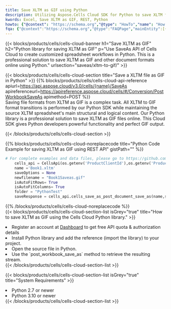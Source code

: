 ```yaml
---
title: Save XLTM as GIF using Python 
description: Utilizing Aspose.Cells Cloud SDK for Python to save XLTM format file as GIF format file. 
kwords: Excel, Save XLTM as GIF, REST, Python
howto: {"@context": "https://schema.org","@type": "HowTo","name": "How to save XLTM as GIF using the Cells Cloud Python library.","description": "How to save XLTM as GIF using the Cells Cloud Python library.","image": {"@type": "ImageObject"},"url": "/python/saveas/xltm-to-gif/","step": [{ "@type": "HowToStep","name": "How to save XLTM as GIF using the Cells Cloud Python library. step 1", "image": {"@type": "ImageObject",},"url": "/python/saveas/xltm-to-gif/","text": "Register an account at <a href='https://dashboard.aspose.cloud/'>Dashboard</a> to get free API quota & authorization details",},{ "@type": "HowToStep","name": "How to save XLTM as GIF using the Cells Cloud Python library. step 1", "image": {"@type": "ImageObject",},"url": "/python/saveas/xltm-to-gif/","text": "Install Python library and add the reference (import the library) to your project.",},{ "@type": "HowToStep","name": "How to save XLTM as GIF using the Cells Cloud Python library. step 1", "image": {"@type": "ImageObject",},"url": "/python/saveas/xltm-to-gif/","text": "Open the source file in Python.",},{ "@type": "HowToStep","name": "How to save XLTM as GIF using the Cells Cloud Python library. step 1", "image": {"@type": "ImageObject",},"url": "/python/saveas/xltm-to-gif/","text": "Use the `post_workbook_save_as` method to retrieve the resulting stream.",}, ],"supply": {"@type": "HowToSupply","name": "document"},"tool": [{"@type": "HowToTool","name": "PyCharm, Visual Studio Code, Sublime, Eclipse"},{"@type": "HowToTool","name": "Aspose Cells"}],"totalTime": "PT6M"}
fqa: {"@context":"https://schema.org","@type":"FAQPage","mainEntity":[{"@type":"Question","name":"Why save file as other formats file in C# using REST API?","acceptedAnswer":{"@type":"Answer","text":"Documents are encoded in many ways, and some files may be incompatible with the software you use. To open and read such files, just save them as appropriate file formats.<br/><ol><li>Install .NET SDK and add the reference (import the library) to your project.</li><li>Open the source file in C# using REST API.</li><li>Call the PostWorkbookSaveAsRequest() method, passing an output filename with required extension.</li><li>Get the result of save as a separate file.</li></ol>"}},{"@type":"Question","name":"What file formats can I save as with your C# library?","acceptedAnswer":{"@type":"Answer","text":"We support a variety of file formats for conversion using .NET library, including XLSX, Excel, xls , PDF, CSV, HTML, Markdown, XML, PNG, JPG, TIFF, Json, TXT and many more."}},{"@type":"Question","name":"What is the maximum allowed file size for conversion using this .NET library?","acceptedAnswer":{"@type":"Answer","text":"There are no file size limits for format conversions using .NET library."}}]}
---
```



{{< blocks/products/cells/cells-cloud-banner h1="Save XLTM as GIF" h2="Python library for saving XLTM as GIF" p="Use SaveAs API of Cells Cloud to create customized spreadsheet workflows in Python. This is a professional solution to save XLTM as GIF and other document formats online using Python." urlsection="saveas/xltm-to-gif/" >}}

{{< blocks/products/cells/cells-cloud-section  title="Save a XLTM file as GIF in Python" >}}
{{% blocks/products/cells/cells-cloud-api-reference  apiurl=https://api.aspose.cloud/v3.0/cells/{name}/SaveAs  apireferenceurl=https://apireference.aspose.cloud/cells/#/Conversion/PostWorkbookSaveAs  apimethod=POST %}}
<br/>
Saving file formats from XLTM as GIF is a complex task. All XLTM to GIF format transitions is performed by our Python SDK while maintaining the source XLTM spreadsheet's main structural and logical content. Our Python library is a professional solution to save XLTM as GIF files online. This Cloud SDK gives Python developers powerful functionality and perfect GIF output.

{{< /blocks/products/cells/cells-cloud-section >}}

{{% blocks/products/cells/cells-cloud-noreplacecode title="Python Code Example for saving XLTM as GIF using REST API" gistPath="" %}}
  
```python
# For complete examples and data files, please go to https://github.com/aspose-cells-cloud/aspose-cells-cloud-python/
    cells_api = CellsApi(os.getenv('ProductClientId'),os.getenv('ProductClientSecret'))
    name ='Book1.xltm'    
    saveOptions = None
    newfilename = "Book1Saveas.gif"
    isAutoFitRows= True
    isAutoFitColumns= True
    folder = "PythonTest"
    saveResponse = cells_api.cells_save_as_post_document_save_as(name,save_options=saveOptions, newfilename=(folder +'/' + newfilename),folder=folder)
```
  
{{% /blocks/products/cells/cells-cloud-noreplacecode  %}}
<br/>
{{< blocks/products/cells/cells-cloud-section-list isGrey="true"  title="How to save XLTM as GIF using the Cells Cloud Python library." >}}
<li>Register an account at <a href="https://dashboard.aspose.cloud/">Dashboard</a> to get free API quota & authorization details</li>
<li>Install Python library and add the reference (import the library) to your project.</li>
<li>Open the source file in Python.</li>
<li>Use the `post_workbook_save_as` method to retrieve the resulting stream.</li>
{{< /blocks/products/cells/cells-cloud-section-list >}}

{{< blocks/products/cells/cells-cloud-section-list isGrey="true"  title="System Requirements" >}}
<li>Python 2.7 or newer</li>
<li>Python 3.10 or newer</li>
{{< /blocks/products/cells/cells-cloud-section-list >}}
